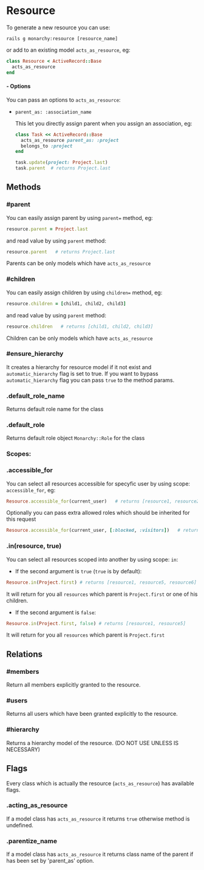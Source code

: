 # Resource

To generate a new resource you can use:
```
rails g monarchy:resource [resource_name]
```
or add to an existing model `acts_as_resource`, eg:
```ruby
class Resource < ActiveRecord::Base
  acts_as_resource
end
```

#### - Options
You can pass an options to `acts_as_resource`:
- `parent_as: :association_name`

  This let you directly assign parent when you assign an association,
  eg:
  ``` ruby
  class Task << ActiveRecord::Base
    acts_as_resource parent_as: :project
    belongs_to :project
  end

  task.update(project: Project.last)
  task.parent  # returns Project.last
  ```

## Methods

### #parent
You can easily assign parent by using `parent=` method, eg:
``` ruby
resource.parent = Project.last
```
and read value by using `parent` method:
``` ruby
resource.parent   # returns Project.last
```

Parents can be only models which have `acts_as_resource`

### #children
You can easily assign children by using `children=` method, eg:
``` ruby
resource.children = [child1, child2, child3]
```
and read value by using `parent` method:
``` ruby
resource.children   # returns [child1, child2, child3]
```
Children can be only models which have `acts_as_resource`

### #ensure_hierarchy
It creates a hierarchy for resource model if it not exist and `automatic_hierarchy` flag is set to true.
If you want to bypass `automatic_hierarchy` flag you can pass `true` to the method params.

### .default_role_name
Returns default role name for the class

### .default_role
Returns default role object `Monarchy::Role` for the class

### Scopes:

### .accessible_for
You can select all resources accessible for specyfic user by using scope: `accessible_for`, eg:
``` ruby
Resource.accessible_for(current_user)   # returns [resource1, resource2, resource5]
```
Optionally you can pass extra allowed roles which should be inherited for this request
``` ruby
Resource.accessible_for(current_user, [:blocked, :visitors])   # returns [resource1, resource2, resource5, resource6]
```

### .in(resource, true)
You can select all resources scoped into another by using scope: `in`:

- If the second argument is `true` (`true` is by default):
``` ruby
Resource.in(Project.first) # returns [resource1, resource5, resource6]
```
It will return for you all `resources` which parent is `Project.first` or one of his children.

- If the second argument is `false`:
``` ruby
Resource.in(Project.first, false) # returns [resource1, resource5]
```
It will return for you all `resources` which parent is `Project.first`


## Relations

### #members
Return all members explicitly granted to the resource.

### #users
Returns all users which have been granted explicitly to the resource.

### #hierarchy
Returns a hierarchy model of the resource. (DO NOT USE UNLESS IS NECESSARY)

## Flags
Every class which is actually the resource (`acts_as_resource`) has available flags.
### .acting_as_resource
If a model class has `acts_as_resource` it returns `true` otherwise method is undefined.
### .parentize_name
If a model class has `acts_as_resource` it returns class name of the parent if has been set by 'parent_as' option.

